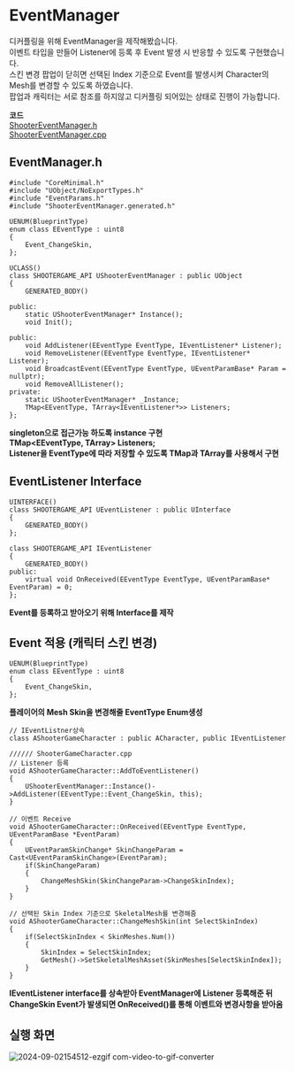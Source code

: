 # EventManager
디커플링을 위해 EventManager을 제작해봤습니다.
<br> 이벤트 타입을 만들어 Listener에 등록 후 Event 발생 시 반응할 수 있도록 구현했습니다.
<br> 스킨 변경 팝업이 닫히면 선택된 Index 기준으로 Event를 발생시켜 Character의 Mesh를 변경할 수 있도록 하였습니다.
<br> 팝업과 캐릭터는 서로 참조를 하지않고 디커플링 되어있는 상태로 진행이 가능합니다.

**코드**
<br>[ShooterEventManager.h](https://github.com/HongJaehan-hub/ShooterProject/blob/main/ShooterGame/Source/ShooterGame/ShooterEventManager.h)
<br>[ShooterEventManager.cpp](https://github.com/HongJaehan-hub/ShooterProject/blob/main/ShooterGame/Source/ShooterGame/ShooterEventManager.cpp)

## EventManager.h
```
#include "CoreMinimal.h"
#include "UObject/NoExportTypes.h"
#include "EventParams.h"
#include "ShooterEventManager.generated.h"

UENUM(BlueprintType)
enum class EEventType : uint8
{
    Event_ChangeSkin,
};

UCLASS()
class SHOOTERGAME_API UShooterEventManager : public UObject
{
	GENERATED_BODY()
	
public:
	static UShooterEventManager* Instance();
	void Init();

public:
	void AddListener(EEventType EventType, IEventListener* Listener);
	void RemoveListener(EEventType EventType, IEventListener* Listener);
	void BroadcastEvent(EEventType EventType, UEventParamBase* Param = nullptr);
	void RemoveAllListener();
private:
	static UShooterEventManager* _Instance;
	TMap<EEventType, TArray<IEventListener*>> Listeners;
};

```
**singleton으로 접근가능 하도록 instance 구현**
<br>**TMap<EEventType, TArray<IEventListener>> Listeners;**
<br>**Listener을 EventType에 따라 저장할 수 있도록 TMap과 TArray를 사용해서 구현**<br>

## EventListener Interface
```
UINTERFACE()
class SHOOTERGAME_API UEventListener : public UInterface
{
	GENERATED_BODY()
};

class SHOOTERGAME_API IEventListener
{
	GENERATED_BODY()
public:
	virtual void OnReceived(EEventType EventType, UEventParamBase* EventParam) = 0;
};
```
**Event를 등록하고 받아오기 위해 Interface를 제작**

## Event 적용 (캐릭터 스킨 변경)
```
UENUM(BlueprintType)
enum class EEventType : uint8
{
    Event_ChangeSkin,
};
```
**플레이어의 Mesh Skin을 변경해줄 EventType Enum생성**
<br>

```
// IEventListner상속
class AShooterGameCharacter : public ACharacter, public IEventListener

////// ShooterGameCharacter.cpp
// Listener 등록
void AShooterGameCharacter::AddToEventListener()
{
	UShooterEventManager::Instance()->AddListener(EEventType::Event_ChangeSkin, this);
}

// 이벤트 Receive
void AShooterGameCharacter::OnReceived(EEventType EventType, UEventParamBase *EventParam)
{
	UEventParamSkinChange* SkinChangeParam = Cast<UEventParamSkinChange>(EventParam);
	if(SkinChangeParam)
	{
		ChangeMeshSkin(SkinChangeParam->ChangeSkinIndex);
	}
}

// 선택된 Skin Index 기준으로 SkeletalMesh를 변경해줌
void AShooterGameCharacter::ChangeMeshSkin(int SelectSkinIndex)
{
	if(SelectSkinIndex < SkinMeshes.Num())
	{
		SkinIndex = SelectSkinIndex;
		GetMesh()->SetSkeletalMeshAsset(SkinMeshes[SelectSkinIndex]);
	}
}
```
**IEventListener interface를 상속받아 EventManager에 Listener 등록해준 뒤**
<br>**ChangeSkin Event가 발생되면  OnReceived()를 통해 이벤트와 변경사항을 받아옴**

## 실행 화면
![2024-09-02154512-ezgif com-video-to-gif-converter](https://github.com/user-attachments/assets/4d0d4886-9416-4cf6-b770-a0aee0544dfa)





